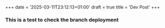 +++
date = '2025-03-11T23:12:13+01:00'
draft = true
title = 'Dev Post'
+++

### This is a test to check the branch deployment